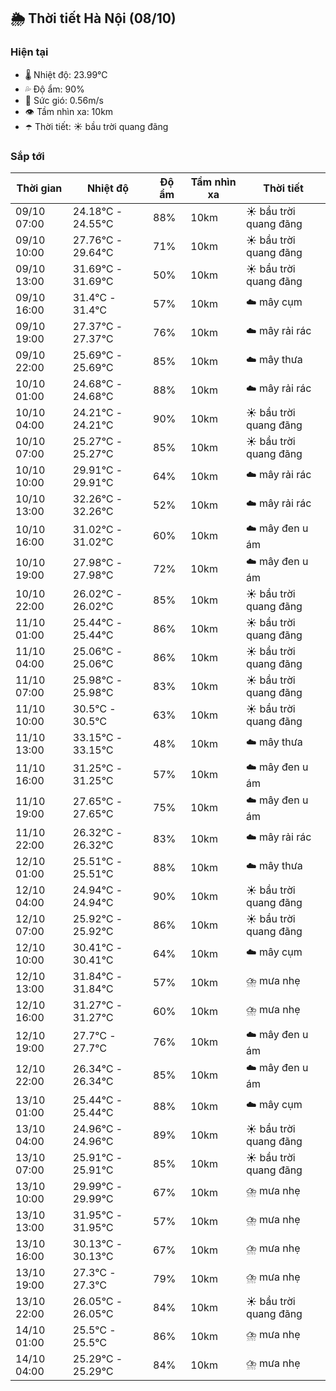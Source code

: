 ## 🌦️ Thời tiết Hà Nội (08/10)

### Hiện tại

- 🌡️ Nhiệt độ: 23.99℃
- 💦 Độ ẩm: 90%
- 💨 Sức gió: 0.56m/s
- 👁️ Tầm nhìn xa: 10km
- ☂️ Thời tiết: ☀️ bầu trời quang đãng

### Sắp tới

| Thời gian | Nhiệt độ | Độ ẩm | Tầm nhìn xa | Thời tiết |
| --- | --- | --- | --- | --- |
| 09/10 07:00 | 24.18℃ - 24.55℃ | 88% | 10km | ☀️ bầu trời quang đãng |
| 09/10 10:00 | 27.76℃ - 29.64℃ | 71% | 10km | ☀️ bầu trời quang đãng |
| 09/10 13:00 | 31.69℃ - 31.69℃ | 50% | 10km | ☀️ bầu trời quang đãng |
| 09/10 16:00 | 31.4℃ - 31.4℃ | 57% | 10km | ☁️ mây cụm |
| 09/10 19:00 | 27.37℃ - 27.37℃ | 76% | 10km | ☁️ mây rải rác |
| 09/10 22:00 | 25.69℃ - 25.69℃ | 85% | 10km | ☁️ mây thưa |
| 10/10 01:00 | 24.68℃ - 24.68℃ | 88% | 10km | ☁️ mây rải rác |
| 10/10 04:00 | 24.21℃ - 24.21℃ | 90% | 10km | ☀️ bầu trời quang đãng |
| 10/10 07:00 | 25.27℃ - 25.27℃ | 85% | 10km | ☀️ bầu trời quang đãng |
| 10/10 10:00 | 29.91℃ - 29.91℃ | 64% | 10km | ☁️ mây rải rác |
| 10/10 13:00 | 32.26℃ - 32.26℃ | 52% | 10km | ☁️ mây rải rác |
| 10/10 16:00 | 31.02℃ - 31.02℃ | 60% | 10km | ☁️ mây đen u ám |
| 10/10 19:00 | 27.98℃ - 27.98℃ | 72% | 10km | ☁️ mây đen u ám |
| 10/10 22:00 | 26.02℃ - 26.02℃ | 85% | 10km | ☀️ bầu trời quang đãng |
| 11/10 01:00 | 25.44℃ - 25.44℃ | 86% | 10km | ☀️ bầu trời quang đãng |
| 11/10 04:00 | 25.06℃ - 25.06℃ | 86% | 10km | ☀️ bầu trời quang đãng |
| 11/10 07:00 | 25.98℃ - 25.98℃ | 83% | 10km | ☀️ bầu trời quang đãng |
| 11/10 10:00 | 30.5℃ - 30.5℃ | 63% | 10km | ☀️ bầu trời quang đãng |
| 11/10 13:00 | 33.15℃ - 33.15℃ | 48% | 10km | ☁️ mây thưa |
| 11/10 16:00 | 31.25℃ - 31.25℃ | 57% | 10km | ☁️ mây đen u ám |
| 11/10 19:00 | 27.65℃ - 27.65℃ | 75% | 10km | ☁️ mây đen u ám |
| 11/10 22:00 | 26.32℃ - 26.32℃ | 83% | 10km | ☁️ mây rải rác |
| 12/10 01:00 | 25.51℃ - 25.51℃ | 88% | 10km | ☁️ mây thưa |
| 12/10 04:00 | 24.94℃ - 24.94℃ | 90% | 10km | ☀️ bầu trời quang đãng |
| 12/10 07:00 | 25.92℃ - 25.92℃ | 86% | 10km | ☀️ bầu trời quang đãng |
| 12/10 10:00 | 30.41℃ - 30.41℃ | 64% | 10km | ☁️ mây cụm |
| 12/10 13:00 | 31.84℃ - 31.84℃ | 57% | 10km | ⛈️ mưa nhẹ |
| 12/10 16:00 | 31.27℃ - 31.27℃ | 60% | 10km | ⛈️ mưa nhẹ |
| 12/10 19:00 | 27.7℃ - 27.7℃ | 76% | 10km | ☁️ mây đen u ám |
| 12/10 22:00 | 26.34℃ - 26.34℃ | 85% | 10km | ☁️ mây đen u ám |
| 13/10 01:00 | 25.44℃ - 25.44℃ | 88% | 10km | ☁️ mây cụm |
| 13/10 04:00 | 24.96℃ - 24.96℃ | 89% | 10km | ☀️ bầu trời quang đãng |
| 13/10 07:00 | 25.91℃ - 25.91℃ | 85% | 10km | ☀️ bầu trời quang đãng |
| 13/10 10:00 | 29.99℃ - 29.99℃ | 67% | 10km | ⛈️ mưa nhẹ |
| 13/10 13:00 | 31.95℃ - 31.95℃ | 57% | 10km | ⛈️ mưa nhẹ |
| 13/10 16:00 | 30.13℃ - 30.13℃ | 67% | 10km | ⛈️ mưa nhẹ |
| 13/10 19:00 | 27.3℃ - 27.3℃ | 79% | 10km | ⛈️ mưa nhẹ |
| 13/10 22:00 | 26.05℃ - 26.05℃ | 84% | 10km | ☀️ bầu trời quang đãng |
| 14/10 01:00 | 25.5℃ - 25.5℃ | 86% | 10km | ⛈️ mưa nhẹ |
| 14/10 04:00 | 25.29℃ - 25.29℃ | 84% | 10km | ⛈️ mưa nhẹ |
